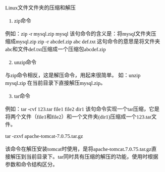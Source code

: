 <span  style="font-family: Simsun,serif; font-size: 17px; ">

Linux文件文件夹的压缩和解压

1. zip命令

例如：zip -r mysql.zip mysql 该句命令的含义是：将mysql文件夹压缩成mysql.zip
zip -r abcdef.zip abc def.txt 这句命令的意思是将文件夹abc和文件def.txt压缩成一个压缩包abcdef.zip

2. unzip命令

与zip命令相反，这是解压命令，用起来很简单。 如：unzip mysql.zip 在当前目录下直接解压mysql.zip。

3. tar命令

例如：tar -cvf 123.tar file1 file2 dir1 该句命令实现一个tar压缩，它是将两个文件（file1和file2）和一个文件夹(dir1)压缩成一个123.tar文件。

tar -zxvf apache-tomcat-7.0.75.tar.gz

该命令在解压安装tomcat时使用，是将apache-tomcat.7.0.75.tar.gz直接解压到当前目录下。tar同时具有压缩的解压的功能，使用时根据参数和命令结构区分。

</span>